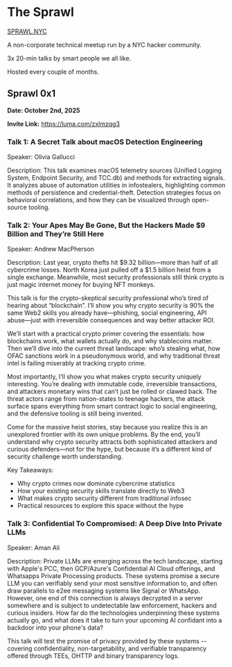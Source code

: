 # The Sprawl 

[SPRAWL.NYC](https://sprawl.nyc/)

A non-corporate technical meetup run by a NYC hacker community.

3x 20-min talks by smart people we all like. 

Hosted every couple of months.

## Sprawl 0x1

**Date: October 2nd, 2025**

**Invite Link:** https://luma.com/zxlmzqg3 

### Talk 1: A Secret Talk about macOS Detection Engineering

Speaker: Olivia Gallucci

Description: This talk examines macOS telemetry sources (Unified Logging System, Endpoint Security, and TCC.db) and methods for extracting signals. It analyzes abuse of automation utilities in infostealers, highlighting common methods of persistence and credential-theft. Detection strategies focus on behavioral correlations, and how they can be visualized through open-source tooling.

### Talk 2: Your Apes May Be Gone, But the Hackers Made $9 Billion and They’re Still Here

Speaker: Andrew MacPherson

Description: Last year, crypto thefts hit $9.32 billion—more than half of all cybercrime losses. North Korea just pulled off a $1.5 billion heist from a single exchange. Meanwhile, most security professionals still think crypto is just magic internet money for buying NFT monkeys.

This talk is for the crypto-skeptical security professional who’s tired of hearing about “blockchain”. I’ll show you why crypto security is 90% the same Web2 skills you already have—phishing, social engineering, API abuse—just with irreversible consequences and way better attacker ROI.

We’ll start with a practical crypto primer covering the essentials: how blockchains work, what wallets actually do, and why stablecoins matter. Then we’ll dive into the current threat landscape: who’s stealing what, how OFAC sanctions work in a pseudonymous world, and why traditional threat intel is failing miserably at tracking crypto crime.

Most importantly, I’ll show you what makes crypto security uniquely interesting. You’re dealing with immutable code, irreversible transactions, and attackers monetary wins that can’t just be rolled or clawed back. The threat actors range from nation-states to teenage hackers, the attack surface spans everything from smart contract logic to social engineering, and the defensive tooling is still being invented.

Come for the massive heist stories, stay because you realize this is an unexplored frontier with its own unique problems. By the end, you’ll understand why crypto security attracts both sophisticated attackers and curious defenders—not for the hype, but because it’s a different kind of security challenge worth understanding.

Key Takeaways:

- Why crypto crimes now dominate cybercrime statistics
- How your existing security skills translate directly to Web3
- What makes crypto security different from traditional infosec
- Practical resources to explore this space without the hype

### Talk 3: Confidential To Compromised: A Deep Dive Into Private LLMs

Speaker: Aman Ali

Description: Private LLMs are emerging across the tech landscape, starting with Apple's PCC, then GCP/Azure's Confidential AI Cloud offerings, and Whatsapps Private Processing products. These systems promise a secure LLM you can verifiably send your most sensitive information to, and often draw parallels to e2ee messaging systems like Signal or WhatsApp. However, one end of this connection is always decrypted in a server somewhere and is subject to undetectable law enforcement, hackers and curious insiders. How far do the technologies underpinning these systems actually go, and what does it take to turn your upcoming AI confidant into a backdoor into your phone's data?

This talk will test the promise of privacy provided by these systems -- covering confidentiality, non-targetability, and verifiable transparency offered through TEEs, OHTTP and binary transparency logs.



